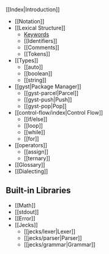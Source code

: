 [[Index|Introduction]]

- [[Notation]]
- [[Lexical Structure]]
	- [Keywords](./keywords/index.md)
	- [[Identifiers]]
	- [[Comments]]
	- [[Tokens]]
- [[Types]]
	- [[auto]]
	- [[boolean]]
	- [[string]]
- [[gyst|Package Manager]]
	- [[gyst-parcel|Parcel]]
	- [[gyst-push|Push]]
	- [[gyst-pop|Pop]]
- [[control-flow/index|Control Flow]]
	- [[if/else]]
	- [[loop]]
	- [[while]]
	- [[for]]
- [[operators]]
	- [[assign]]
	- [[ternary]]
- [[Glossary]]
- [[Dialecting]]

## Built-in Libraries
- [[Math]]
- [[stdout]]
- [[Error]]
- [[Jecks]]
	- [[jecks/lexer|Lexer]]
	- [[jecks/parser|Parser]]
	- [[jecks/grammar|Grammar]]